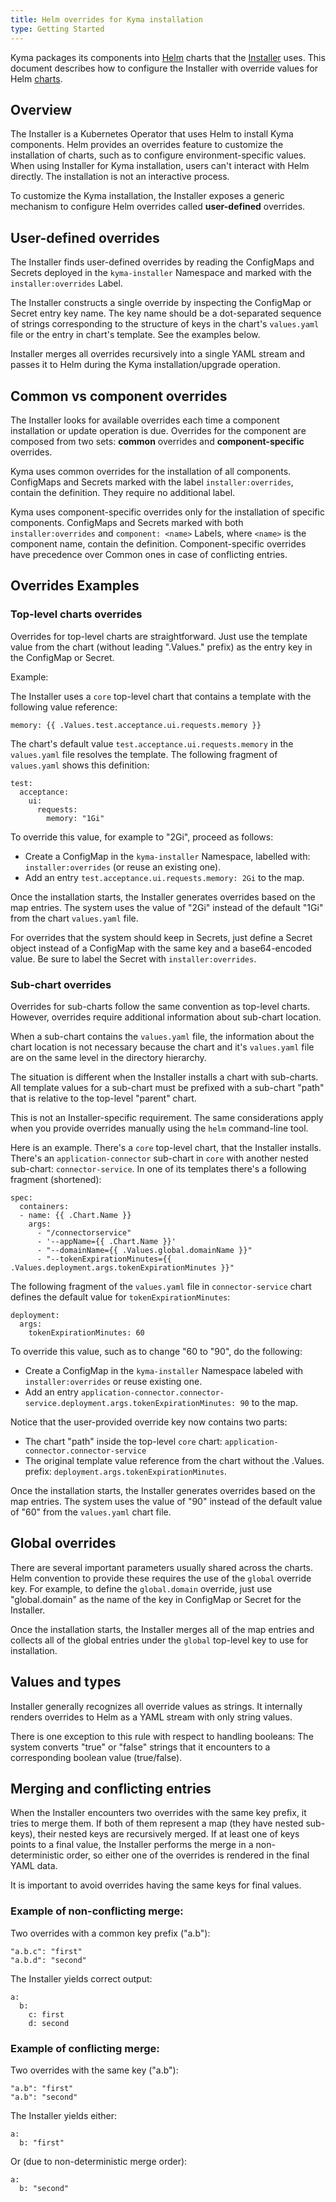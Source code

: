 ```yaml
---
title: Helm overrides for Kyma installation
type: Getting Started
---
```


Kyma packages its components into [Helm](https://github.com/helm/helm/tree/master/docs) charts that the [Installer](https://github.com/kyma-project/kyma/tree/master/components/installer) uses.
This document describes how to configure the Installer with override values for Helm [charts](https://github.com/helm/helm/blob/master/docs/charts.md).


## Overview

The Installer is a Kubernetes Operator that uses Helm to install Kyma components.
Helm provides an overrides feature to customize the installation of charts, such as to configure environment-specific values.
When using Installer for Kyma installation, users can't interact with Helm directly. The installation is not an interactive process.

To customize the Kyma installation, the Installer exposes a generic mechanism to configure Helm overrides called **user-defined** overrides.


## User-defined overrides

The Installer finds user-defined overrides by reading the ConfigMaps and Secrets deployed in the `kyma-installer` Namespace and marked with the `installer:overrides` Label.

The Installer constructs a single override by inspecting the ConfigMap or Secret entry key name. The key name should be a dot-separated sequence of strings corresponding to the structure of keys in the chart's `values.yaml` file or the entry in chart's template. See the examples below.

Installer merges all overrides recursively into a single YAML stream and passes it to Helm during the Kyma installation/upgrade operation.


## Common vs component overrides

The Installer looks for available overrides each time a component installation or update operation is due.
Overrides for the component are composed from two sets: **common** overrides and **component-specific** overrides.

Kyma uses common overrides for the installation of all components. ConfigMaps and Secrets marked with the label `installer:overrides`, contain the definition. They require no additional label.

Kyma uses component-specific overrides only for the installation of specific components. ConfigMaps and Secrets marked with both `installer:overrides` and `component: <name>` Labels, where `<name>` is the component name, contain the definition. Component-specific overrides have precedence over Common ones in case of conflicting entries.


## Overrides Examples

### Top-level charts overrides

Overrides for top-level charts are straightforward. Just use the template value from the chart (without leading ".Values." prefix) as the entry key in the ConfigMap or Secret.

Example:

The Installer uses a `core` top-level chart that contains a template with the following value reference:
```
memory: {{ .Values.test.acceptance.ui.requests.memory }}
```
The chart's default value `test.acceptance.ui.requests.memory` in the `values.yaml` file resolves the template.
The following fragment of `values.yaml` shows this definition:
```
test:
  acceptance:
    ui:
      requests:
        memory: "1Gi"
```

To override this value, for example to "2Gi", proceed as follows:
- Create a ConfigMap in the `kyma-installer` Namespace, labelled with: `installer:overrides` (or reuse an existing one).
- Add an entry `test.acceptance.ui.requests.memory: 2Gi` to the map.

Once the installation starts, the Installer generates overrides based on the map entries. The system uses the value of "2Gi" instead of the default "1Gi" from the chart `values.yaml` file.

For overrides that the system should keep in Secrets, just define a Secret object instead of a ConfigMap with the same key and a base64-encoded value. Be sure to label the Secret with `installer:overrides`.


### Sub-chart overrides

Overrides for sub-charts follow the same convention as top-level charts. However, overrides require additional information about sub-chart location.

When a sub-chart contains the `values.yaml` file, the information about the chart location is not necessary because the chart and it's `values.yaml` file are on the same level in the directory hierarchy.

The situation is different when the Installer installs a chart with sub-charts.
All template values for a sub-chart must be prefixed with a sub-chart "path" that is relative to the top-level "parent" chart.

This is not an Installer-specific requirement. The same considerations apply when you provide overrides manually using the `helm` command-line tool.

Here is an example.
There's a `core` top-level chart, that the Installer installs.
There's an `application-connector` sub-chart in `core` with another nested sub-chart: `connector-service`.
In one of its templates there's a following fragment (shortened):

```
spec:
  containers:
  - name: {{ .Chart.Name }}
	args:
	  - "/connectorservice"
	  - '--appName={{ .Chart.Name }}'
	  - "--domainName={{ .Values.global.domainName }}"
	  - "--tokenExpirationMinutes={{ .Values.deployment.args.tokenExpirationMinutes }}"
```

The following fragment of the `values.yaml` file in `connector-service` chart defines the default value for `tokenExpirationMinutes`:

```
deployment:
  args:
    tokenExpirationMinutes: 60
```

To override this value, such as to change "60 to "90", do the following:

- Create a ConfigMap in the `kyma-installer` Namespace labeled with `installer:overrides` or reuse existing one.
- Add an entry `application-connector.connector-service.deployment.args.tokenExpirationMinutes: 90` to the map.

Notice that the user-provided override key now contains two parts:

- The chart "path" inside the top-level `core` chart: `application-connector.connector-service`
- The original template value reference from the chart without the .Values. prefix: `deployment.args.tokenExpirationMinutes`.

Once the installation starts, the Installer generates overrides based on the map entries. The system uses the value of "90" instead of the default value of "60" from the `values.yaml` chart file.


## Global overrides

There are several important parameters usually shared across the charts.
Helm convention to provide these requires the use of the `global` override key.
For example, to define the `global.domain` override, just use "global.domain" as the name of the key in ConfigMap or Secret for the Installer.

Once the installation starts, the Installer merges all of the map entries and collects all of the global entries under the `global` top-level key to use for installation.


## Values and types

Installer generally recognizes all override values as strings. It internally renders overrides to Helm as a YAML stream with only string values.

There is one exception to this rule with respect to handling booleans:
The system converts "true" or "false" strings that it encounters to a corresponding boolean value (true/false).


## Merging and conflicting entries

When the Installer encounters two overrides with the same key prefix, it tries to merge them.
If both of them represent a map (they have nested sub-keys), their nested keys are recursively merged.
If at least one of keys points to a final value, the Installer performs the merge in a non-deterministic order, so either one of the overrides is rendered in the final YAML data.

It is important to avoid overrides having the same keys for final values.


### Example of non-conflicting merge:

Two overrides with a common key prefix ("a.b"):

```
"a.b.c": "first"
"a.b.d": "second"
```

The Installer yields correct output:

```
a:
  b:
    c: first
    d: second
```

### Example of conflicting merge:

Two overrides with the same key ("a.b"):

```
"a.b": "first"
"a.b": "second"
```

The Installer yields either:

```
a:
  b: "first"
```

Or (due to non-deterministic merge order):

```
a:
  b: "second"
```
